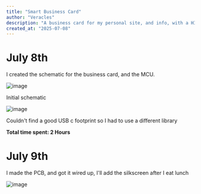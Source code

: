 ```yaml
---
title: "Smart Business Card"
author: "Veracles"
description: "A business card for my personal site, and info, with a HID setup so they can access my website with a button push"
created_at: "2025-07-08"
---
```


# July 8th
I created the schematic for the business card, and the MCU.

![image](https://github.com/user-attachments/assets/79441aac-049e-4ca9-a3aa-d8622e377478)

Initial schematic  

![image](https://github.com/user-attachments/assets/7fda69c2-bc3a-44b3-951f-6836dd878260)

Couldn't find a good USB c footprint so I had to use a different library

**Total time spent: 2 Hours**
# July 9th
I made the PCB, and got it wired up, I'll add the silkscreen after I eat lunch

![image](https://github.com/user-attachments/assets/cc31b22b-bb01-434d-a8d9-a1fd6464dfc3)

